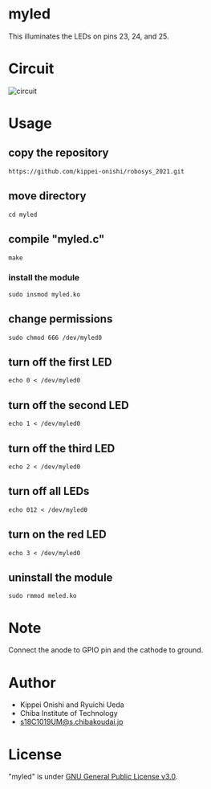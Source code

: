 # myled

This illuminates the LEDs on pins 23, 24, and 25.

# Circuit
![circuit](https://user-images.githubusercontent.com/94519129/143555711-ad96dca3-d6e3-4076-8bd0-e78166344446.png)


# Usage

## copy the repository  
`https://github.com/kippei-onishi/robosys_2021.git`  

## move directory  
`cd myled`  

## compile "myled.c"  
`make`  

### install the module  
`sudo insmod myled.ko`  

## change permissions  
`sudo chmod 666 /dev/myled0`    


## turn off the first LED  
`echo 0 < /dev/myled0`  

## turn off the second LED  
`echo 1 < /dev/myled0`

## turn off the third LED  
`echo 2 < /dev/myled0`  

## turn off all LEDs  
`echo 012 < /dev/myled0`    


## turn on the red LED  
`echo 3 < /dev/myled0`  
  

## uninstall the module   
`sudo rmmod meled.ko`  

# Note
Connect the anode to GPIO pin and the cathode to ground.

# Author

* Kippei Onishi and Ryuichi Ueda  
* Chiba Institute of Technology  
* s18C1019UM@s.chibakoudai.jp  

# License

"myled" is under [GNU General Public License v3.0](https://ja.wikipedia.org/wiki/GNU_General_Public_License#%E3%83%90%E3%83%BC%E3%82%B8%E3%83%A7%E3%83%B33).
